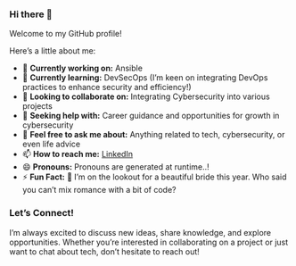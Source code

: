 ### Hi there 👋

Welcome to my GitHub profile!

Here’s a little about me:

- 🔭 **Currently working on:** Ansible
- 🌱 **Currently learning:** DevSecOps (I’m keen on integrating DevOps practices to enhance security and efficiency!)
- 👯 **Looking to collaborate on:** Integrating Cybersecurity into various projects
- 🤔 **Seeking help with:** Career guidance and opportunities for growth in cybersecurity
- 💬 **Feel free to ask me about:** Anything related to tech, cybersecurity, or even life advice
- 📫 **How to reach me:** [LinkedIn](https://www.linkedin.com/in/muhammad-ahmad-6521b01aa/)
- 😄 **Pronouns:** Pronouns are generated at runtime..!
- ⚡ **Fun Fact:** 💍 I’m on the lookout for a beautiful bride this year. Who said you can’t mix romance with a bit of code?

### Let’s Connect!

I’m always excited to discuss new ideas, share knowledge, and explore opportunities. Whether you’re interested in collaborating on a project or just want to chat about tech, don’t hesitate to reach out!
